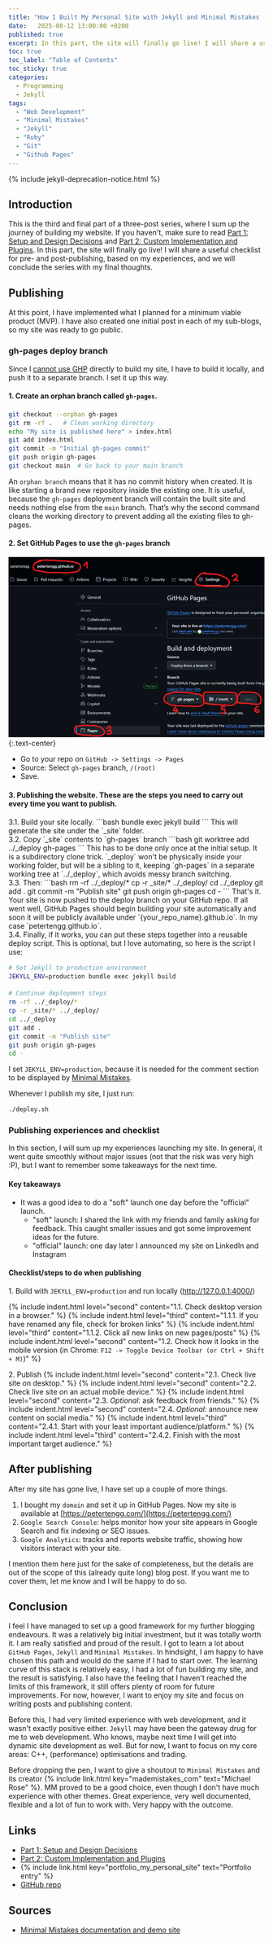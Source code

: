 ```yaml
---
title: "How I Built My Personal Site with Jekyll and Minimal Mistakes - Part 3: Publishing Takeaways and Final Thoughts"
date:   2025-08-12 13:00:00 +0200
published: true
excerpt: In this part, the site will finally go live! I will share a useful checklist for pre- and post-publishing, based on my experiences, and we will conclude the series with my final thoughts.
toc: true
toc_label: "Table of Contents"
toc_sticky: true
categories:
  - Programming
  - Jekyll
tags:
  - "Web Development"
  - "Minimal Mistakes"
  - "Jekyll"
  - "Ruby"
  - "Git"
  - "Github Pages"
---
```


{% include jekyll-deprecation-notice.html %}

## Introduction

This is the third and final part of a three-post series, where I sum up the journey of building my website. If you haven't, make sure to read [Part 1: Setup and Design Decisions](/programming/2025-07-29-how-i-build-my-personal-site-with-jekyll-and-minimal-mistakes-part-1) and [Part 2: Custom Implementation and Plugins](/programming/2025-08-05-how-i-build-my-personal-site-with-jekyll-and-minimal-mistakes-part-2). In this part, the site will finally go live! I will share a useful checklist for pre- and post-publishing, based on my experiences, and we will conclude the series with my final thoughts.

## Publishing

At this point, I have implemented what I planned for a minimum viable product (MVP). I have also created one initial post in each of my sub-blogs, so my site was ready to go public.

### gh-pages deploy branch

Since I [cannot use GHP](/programming/2025-07-29-how-i-build-my-personal-site-with-jekyll-and-minimal-mistakes-part-1#quote-gh-pages) directly to build my site, I have to build it locally, and push it to a separate branch. I set it up this way. 

#### 1\. Create an orphan branch called `gh-pages`.

```bash
git checkout --orphan gh-pages
git rm -rf .   # Clean working directory
echo "My site is published here" > index.html
git add index.html
git commit -m "Initial gh-pages commit"
git push origin gh-pages
git checkout main  # Go back to your main branch
```

An `orphan branch` means that it has no commit history when created. It is like starting a brand new repository inside the existing one. It is useful, because the `gh-pages` deployment branch will contain the built site and needs nothing else from the `main` branch. That’s why the second command cleans the working directory to prevent adding all the existing files to gh-pages.

#### 2\. Set GitHub Pages to use the `gh-pages` branch

![Setting up GitHub Pages to use deploy branch](/assets/images/programming/building-my-personal-site-with-jekyll-and-minimal-mistakes/1.png)
{:.text-center}

- Go to your repo on `GitHub -> Settings -> Pages`
- Source: Select `gh-pages` branch, `/(root)`
- Save.

#### 3\. Publishing the website. These are the steps you need to carry out every time you want to publish.

<div class="li-second-level" markdown="1">
3.1. Build your site locally. 
  ```bash
  bundle exec jekyll build
  ```
  This will generate the site under the `_site` folder.
</div>
<div class="li-second-level" markdown="1">
3.2. Copy `_site` contents to `gh-pages` branch
  ```bash
  git worktree add ../_deploy gh-pages
  ```
  This has to be done only once at the initial setup. It is a subdirectory clone trick. `_deploy` won't be physically inside your working folder, but will be a sibling to it, keeping `gh-pages` in a separate working tree at `../_deploy`, which avoids messy branch switching.
</div>
<div class="li-second-level" markdown="1">
3.3. Then:
```bash
rm -rf ../_deploy/*
cp -r _site/* ../_deploy/
cd ../_deploy
git add .
git commit -m "Publish site"
git push origin gh-pages
cd -
```
That's it. Your site is now pushed to the deploy branch on your GitHub repo. If all went well, GitHub Pages should begin building your site automatically and soon it will be publicly available under `{your_repo_name}.github.io`. In my case `petertengg.github.io`.
</div>
<div class="li-second-level" markdown="1">
3.4. Finally, if it works, you can put these steps together into a reusable deploy script. This is optional, but I love automating, so here is the script I use:

```bash
# Set Jekyll to production environment
JEKYLL_ENV=production bundle exec jekyll build

# Continue deployment steps
rm -rf ../_deploy/*
cp -r _site/* ../_deploy/
cd ../_deploy
git add .
git commit -m "Publish site"
git push origin gh-pages
cd -
```
I set `JEKYLL_ENV=production`, because it is needed for the comment section to be displayed by <a href="https://mmistakes.github.io/minimal-mistakes/docs/configuration/#comments" target="_blank" rel="nofollow noopener noreferrer">Minimal Mistakes</a>.

Whenever I publish my site, I just run:
```bash
./deploy.sh
```
</div>

### Publishing experiences and checklist

In this section, I will sum up my experiences launching my site. In general, it went quite smoothly without major issues (not that the risk was very high :P), but I want to remember some takeaways for the next time.

#### Key takeaways
- It was a good idea to do a "soft" launch one day before the "official" launch.
  - "soft" launch: I shared the link with my friends and family asking for feedback. This caught smaller issues and got some improvement ideas for the future.
  - "official" launch: one day later I announced my site on LinkedIn and Instagram

#### Checklist/steps to do when publishing

1\. Build with `JEKYLL_ENV=production` and run locally (http://127.0.0.1:4000/)

{% include indent.html level="second" content="1.1. Check desktop version in a browser." %}
{% include indent.html level="third" content="1.1.1. If you have renamed any file, check for broken links" %}
{% include indent.html level="third" content="1.1.2. Click all new links on new pages/posts" %}
{% include indent.html level="second" content="1.2. Check how it looks in the mobile version (in Chrome: `F12 -> Toggle Device Toolbar (or Ctrl + Shift + M)`)" %}

2\. Publish
{% include indent.html level="second" content="2.1. Check live site on desktop." %}
{% include indent.html level="second" content="2.2. Check live site on an actual mobile device." %}
{% include indent.html level="second" content="2.3. *Optional*: ask feedback from friends." %}
{% include indent.html level="second" content="2.4. *Optional*: announce new content on social media." %}
{% include indent.html level="third" content="2.4.1. Start with your least important audience/platform." %}
{% include indent.html level="third" content="2.4.2. Finish with the most important target audience." %}

## After publishing

After my site has gone live, I have set up a couple of more things. 
1. I bought my `domain` and set it up in GitHub Pages. Now my site is available at [https://petertengg.com/](https://petertengg.com/)
2. `Google Search Console`: helps monitor how your site appears in Google Search and fix indexing or SEO issues.
3. `Google Analytics`: tracks and reports website traffic, showing how visitors interact with your site.

I mention them here just for the sake of completeness, but the details are out of the scope of this (already quite long) blog post. If you want me to cover them, let me know and I will be happy to do so.

## Conclusion

I feel I have managed to set up a good framework for my further blogging endeavours. It was a relatively big initial investment, but it was totally worth it. I am really satisfied and proud of the result. I got to learn a lot about `GitHub Pages`, `Jekyll` and `Minimal Mistakes`. In hindsight, I am happy to have chosen this path and would do the same if I had to start over. The learning curve of this stack is relatively easy, I had a lot of fun building my site, and the result is satisfying. I also have the feeling that I haven't reached the limits of this framework, it still offers plenty of room for future improvements. For now, however, I want to enjoy my site and focus on writing posts and publishing content.

Before this, I had very limited experience with web development, and it wasn't exactly positive either. `Jekyll` may have been the gateway drug for me to web development. Who knows, maybe next time I will get into dynamic site development as well. But for now, I want to focus on my core areas: C++, (performance) optimisations and trading.

Before dropping the pen, I want to give a shoutout to `Minimal Mistakes` and its creator {% include link.html key="mademistakes_com" text="Michael Rose" %}. MM proved to be a good choice, even though I don't have much experience with other themes. Great experience, very well documented, flexible and a lot of fun to work with. Very happy with the outcome.

## Links
- [Part 1: Setup and Design Decisions](/programming/2025-07-29-how-i-build-my-personal-site-with-jekyll-and-minimal-mistakes-part-1)
- [Part 2: Custom Implementation and Plugins](/programming/2025-08-05-how-i-build-my-personal-site-with-jekyll-and-minimal-mistakes-part-2)
- {% include link.html key="portfolio_my_personal_site" text="Portfolio entry" %}
- <a href="https://github.com/petertengg/petertengg.github.io" target="_blank" rel="nofollow noopener noreferrer">GitHub repo</a>

## Sources
- <a href="https://mmistakes.github.io/minimal-mistakes/" target="_blank" rel="nofollow noopener noreferrer">Minimal Mistakes documentation and demo site</a>
